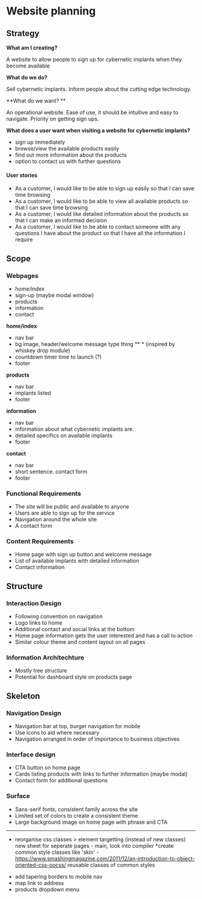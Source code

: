 # Website planning

## Strategy
**What am I creating?**

A website to allow people to sign up for cybernetic implants when they become available

**What do we do?**

Sell cybernetic implants. Inform people about the cutting edge technology.

**What do we want? **

An operational website. Ease of use, it should be intuitive and easy to navigate. Priority on getting sign ups.
    
**What does a user want when visiting a website for cybernetic implants?**

* sign up immediately
* browse/view the available products easily
* find out more information about the products
* option to contact us with further questions

#### User stories

* As a customer, I would like to be able to sign up easily so that I can save time browsing
* As a customer, I would like to be able to view all available products so that I can save time browsing
* As a customer, I would like detailed information about the products so that I can make an informed decision
* As a customer, I would like to be able to contact someone with any questions I have about the product so that I have all the information I require


## Scope

### Webpages

* home/index
* sign-up (maybe modal window)
* products
* information
* contact


**home/index**

* nav bar
* bg image, header/welcome message type thing ** * (inspired by whiskey drop module)
* countdown timer time to launch (?)
* footer 

**products**

* nav bar
* implants listed
* footer

**information**

* nav bar
* information about what cybernetic implants are.
* detailed specifics on available implants    
* footer

**contact**

* nav bar
* short sentence. contact form
* footer

### Functional Requirements

* The site will be public and available to anyone
* Users are able to sign up for the service
* Navigation around the whole site
* A contact form

### Content Requirements

* Home page with sign up button and welcome message
* List of available implants with detailed information
* Contact information


## Structure

### Interaction Design

* Following convention on navigation
* Logo links to home
* Additional contact and social links at the bottom
* Home page information gets the user interested and has a call to action
* Similar colour theme and content layout on all pages

### Information Architechture

* Mostly tree structure
* Potential for dashboard style on products page

## Skeleton

### Navigation Design

* Navigation bar at top, burger navigation for mobile
* Use icons to aid where necessary
* Navigation arranged in order of importance to business objectives

### Interface design

* CTA button on home page
* Cards listing products with links to further information (maybe modal)
* Contact form for additional questions

### Surface

* Sans-serif fonts, consistent family across the site
* Limited set of colors to create a consistent theme
* Large background image on home page with phrase and CTA


--------------------------

<!-- To do -->

- reorganise css
    classes > element targetting (instead of new classes)
    new sheet for seperate pages - main, 
    look into compiler
    *create common style classes like 'skin' - https://www.smashingmagazine.com/2011/12/an-introduction-to-object-oriented-css-oocss/
    reusable classes of common styles
    

<!-- extra stuff -->
- add tapering borders to mobile nav
- map link to address
- products dropdown menu
